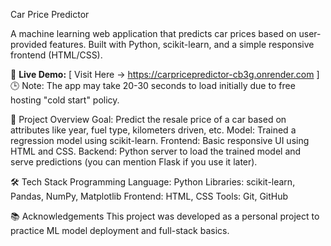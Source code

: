 Car Price Predictor

A machine learning web application that predicts car prices based on user-provided features.
Built with Python, scikit-learn, and a simple responsive frontend (HTML/CSS).

🔗 **Live Demo:** [ Visit Here -> https://carpricepredictor-cb3g.onrender.com ]
🕒 Note: The app may take 20-30 seconds to load initially due to free hosting "cold start" policy.


📌 Project Overview
Goal: Predict the resale price of a car based on attributes like year, fuel type, kilometers driven, etc.
Model: Trained a regression model using scikit-learn.
Frontend: Basic responsive UI using HTML and CSS.
Backend: Python server to load the trained model and serve predictions (you can mention Flask if you use it later).

🛠️ Tech Stack
Programming Language: Python
Libraries: scikit-learn, Pandas, NumPy, Matplotlib
Frontend: HTML, CSS
Tools: Git, GitHub

📚 Acknowledgements
This project was developed as a personal project to practice ML model deployment and full-stack basics.

